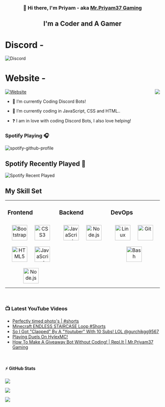 ### <div align="center">👋 Hi there, I'm Priyam - aka [Mr.Priyam37 Gaming](https://www.priyam.ml)</div>
## <div align="center">I'm a Coder and A Gamer</div>

# Discord - 
![Discord](https://discord.c99.nl/widget/theme-2/908295437658775563.png)
# Website - 
[![Website](https://img.shields.io/website?label=www.priyam.ml&style=for-the-badge&url=https%3A%2F%2Fwww.priyam.ml)](https://www.priyam.ml)
    <a href="https://github.com/priyam1234-spec">
        <img align="right" src="https://komarev.com/ghpvc/?username=priyam1234-spec&color=5865F2" />
    </a> 

- 🔭 I’m currently Coding Discord Bots!
  

- 🌱 I’m currently coding in JavaScript, CSS and HTML..
  

- ❓  I am in love with coding Discord Bots, I also love helping!

### Spotify Playing 🎧
![spotify-github-profile](https://spotify-github-profile.vercel.app/api/view?uid=ie29zuuwdt36epywbts25ctil&cover_image=true&theme=compact)
## Spotify Recently Played 🎵
![Spotify Recent Played](https://spotify-recently-played-readme.vercel.app/api?user=ie29zuuwdt36epywbts25ctil)
## My Skill Set 
<table><tr><td valign="top" width="33%">



### Frontend  
<div align="center">  
<img style="margin: 10px" src="https://profilinator.rishav.dev/skills-assets/bootstrap-plain.svg" alt="Bootstrap" height="50" />  
<img style="margin: 10px" src="https://profilinator.rishav.dev/skills-assets/css3-original-wordmark.svg" alt="CSS3" height="50" />  
<img style="margin: 10px" src="https://profilinator.rishav.dev/skills-assets/html5-original-wordmark.svg" alt="HTML5" height="50" /> 
<img style="margin: 10px" src="https://profilinator.rishav.dev/skills-assets/javascript-original.svg" alt="JavaScript" height="50" />  
<img style="margin: 10px" src="https://profilinator.rishav.dev/skills-assets/nodejs-original-wordmark.svg" alt="Node.js" height="50" />  
</div>

</td><td valign="top" width="33%">

### Backend  
<div align="center">  
<img style="margin: 10px" src="https://profilinator.rishav.dev/skills-assets/javascript-original.svg" alt="JavaScript" height="50" />  
<img style="margin: 10px" src="https://profilinator.rishav.dev/skills-assets/nodejs-original-wordmark.svg" alt="Node.js" height="50" />  
</div>

</td><td valign="top" width="33%">

### DevOps  
<div align="center">  
<img style="margin: 10px" src="https://profilinator.rishav.dev/skills-assets/linux-original.svg" alt="Linux" height="50" />  
<img style="margin: 10px" src="https://profilinator.rishav.dev/skills-assets/git-scm-icon.svg" alt="Git" height="50" />  
<img style="margin: 10px" src="https://profilinator.rishav.dev/skills-assets/gnu_bash-icon.svg" alt="Bash" height="50" />  
</div>

</td></tr></table>  

<br/> 

### 📺 Latest YouTube Videos

<!-- YOUTUBE:START -->
- [Perfectly timed photo&#39;s | #shorts](https://www.youtube.com/watch?v=3OTt8wl2rdI)
- [Minecraft ENDLESS STAIRCASE Loop #Shorts](https://www.youtube.com/watch?v=B0cSDTN4c6k)
- [So I Got  &quot;Clapped&quot; By A &quot;Youtuber&quot; With 10 Subs! LOL @gurchikgg9567](https://www.youtube.com/watch?v=CurWN1ZSqhU)
- [Playing Duels On HylexMC!](https://www.youtube.com/watch?v=uOy93kW7Jv4)
- [How To Make A Giveaway Bot Without Coding! | Repl.It | Mr.Priyam37 Gaming](https://www.youtube.com/watch?v=nzFtS3h1VBM)
<!-- YOUTUBE:END -->

<br/>

  <h4>⚡ GitHub Stats</h4>
<p align="left">
    <a href="https://github.com/priyam1234-spec/">
        <img src="https://github-readme-stats.vercel.app/api?username=priyam1234-spec&count_private=true&show_owner=true&show_icons=true&bg_color=0D1117&title_color=00F3FF&text_color=00F3FF&icon_color=00F3FF&hide_border=true/" />
    </a>
   <p align="left"> <a href="https://github.com/priyam1234-spec/">
        <img src="https://github-readme-streak-stats.herokuapp.com?user=priyam1234-spec&hide_border=true&background=0D1117&currStreakLabel=00F3FF&sideLabels=00F3FF&currStreakNum=00F3FF&dates=00F3FF&sideNums=00F3FF&fire=00F3FF&ring=00F3FF&stroke=00F3FF)](https://git.io/streak-stats" />
    </a> </p>
    <a href="https://github.com/priyam1234-spec/">
        <img src="https://github-readme-stats.vercel.app/api/top-langs/?username=priyam1234-spec&layout=compact&count_private=true&langs_count=8&card_width=445&bg_color=0D1117&title_color=00F3FF&text_color=00F3FF&icon_color=DB1CFF&hide_border=true/" />
    </a>
</p>  
<br/>




